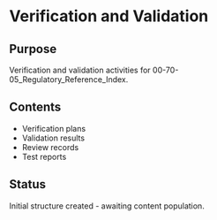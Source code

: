 # Verification and Validation

## Purpose
Verification and validation activities for 00-70-05_Regulatory_Reference_Index.

## Contents
- Verification plans
- Validation results
- Review records
- Test reports

## Status
Initial structure created - awaiting content population.
